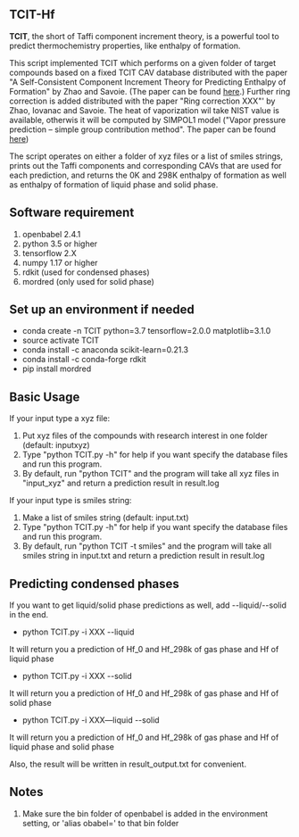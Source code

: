 ## TCIT-Hf

**TCIT**, the short of Taffi component increment theory, is a powerful tool to predict thermochemistry properties, like enthalpy of formation.

This script implemented TCIT which performs on a given folder of target compounds based on a fixed TCIT CAV database distributed with the paper "A Self-Consistent Component Increment Theory for Predicting Enthalpy of Formation" by Zhao and Savoie. (The paper can be found [here](https://pubs.acs.org/doi/abs/10.1021/acs.jcim.0c00092?casa_token=J-tbN5mxhiAAAAAA:KaJcTVzRs0t3M3kkwdSpvg5LQkAD6iSyzpUEjzNg_MmwqNGdmah57E_NSlwBlJ81p8ROOqibqUN8NEs5).) Further ring correction is added distributed with the paper "Ring correction XXX"' by Zhao, Iovanac and Savoie. The heat of vaporization wil take NIST value is available, otherwis it will be computed by SIMPOL1 model ("Vapor pressure prediction – simple group contribution method". The paper can be found [here](https://acp.copernicus.org/articles/8/2773/2008/))

The script operates on either a folder of xyz files or a list of smiles strings, prints out the Taffi components and corresponding CAVs that are used for each prediction, and returns the 0K and 298K enthalpy of formation as well as enthalpy of formation of liquid phase and solid phase. 

## Software requirement
1. openbabel 2.4.1 
2. python 3.5 or higher
3. tensorflow 2.X
4. numpy 1.17 or higher
5. rdkit (used for condensed phases)
6. mordred (only used for solid phase)

## Set up an environment if needed
* conda create -n TCIT python=3.7 tensorflow=2.0.0 matplotlib=3.1.0
* source activate TCIT
* conda install -c anaconda scikit-learn=0.21.3 
* conda install -c conda-forge rdkit
* pip install mordred

## Basic Usage
If your input type a xyz file:

1. Put xyz files of the compounds with research interest in one folder (default: inputxyz)
2. Type "python TCIT.py -h" for help if you want specify the database files and run this program.
3. By default, run "python TCIT" and the program will take all xyz files in "input_xyz" and return a prediction result in result.log

If your input type is smiles string:

1. Make a list of smiles string (default: input.txt)
2. Type "python TCIT.py -h" for help if you want specify the database files and run this program.
3. By default, run "python TCIT -t smiles" and the program will take all smiles string in input.txt and return a prediction result in result.log

## Predicting condensed phases
If you want to get liquid/solid phase predictions as well, add --liquid/--solid in the end. 

* python TCIT.py -i XXX --liquid

It will return you a prediction of Hf_0 and Hf_298k of gas phase and Hf of liquid phase

* python TCIT.py -i XXX --solid

It will return you a prediction of Hf_0 and Hf_298k of gas phase and Hf of solid phase

* python TCIT.py -i XXX—liquid --solid

It will return you a prediction of Hf_0 and Hf_298k of gas phase and Hf of liquid phase and solid phase

Also, the result will be written in result_output.txt for convenient.

## Notes
1. Make sure the bin folder of openbabel is added in the environment setting, or 'alias obabel=' to that bin folder 
